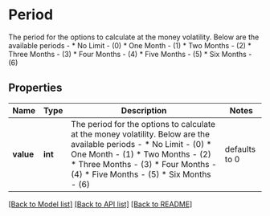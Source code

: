# Period

The period for the options to calculate at the money volatility. Below are the available periods -  * No Limit - (0) * One Month - (1) * Two Months - (2) * Three Months - (3) * Four Months - (4) * Five Months - (5) * Six Months - (6)

## Properties
Name | Type | Description | Notes
------------ | ------------- | ------------- | -------------
**value** | **int** | The period for the options to calculate at the money volatility. Below are the available periods -  * No Limit - (0) * One Month - (1) * Two Months - (2) * Three Months - (3) * Four Months - (4) * Five Months - (5) * Six Months - (6) | defaults to 0

[[Back to Model list]](../README.md#documentation-for-models) [[Back to API list]](../README.md#documentation-for-api-endpoints) [[Back to README]](../README.md)



